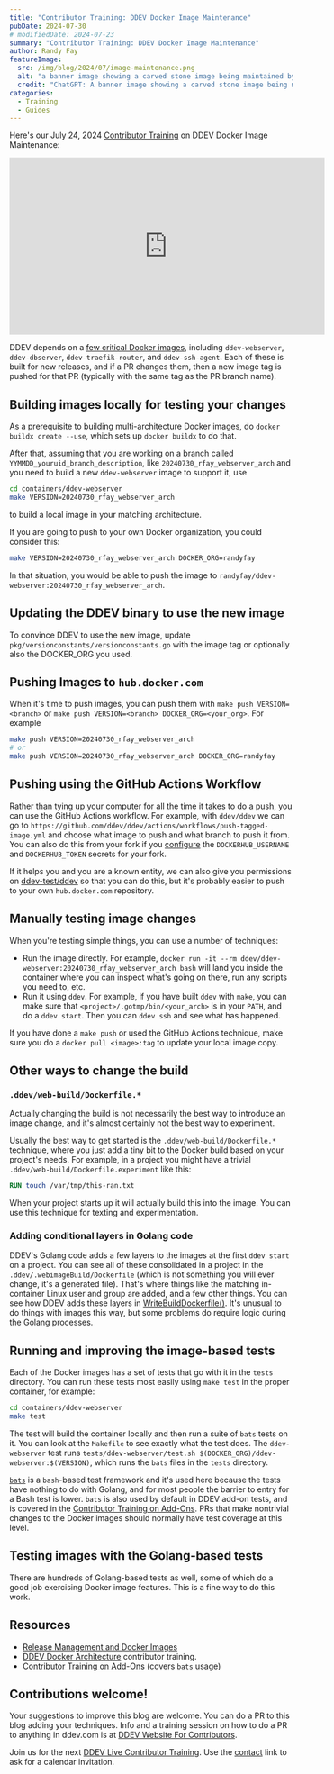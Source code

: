 ```yaml
---
title: "Contributor Training: DDEV Docker Image Maintenance"
pubDate: 2024-07-30
# modifiedDate: 2024-07-23
summary: "Contributor Training: DDEV Docker Image Maintenance"
author: Randy Fay
featureImage:
  src: /img/blog/2024/07/image-maintenance.png
  alt: "a banner image showing a carved stone image being maintained by a number of workmen"
  credit: "ChatGPT: A banner image showing a carved stone image being maintained by a number of workmen"
categories:
  - Training
  - Guides
---
```


Here's our July 24, 2024 [Contributor Training](/blog/category/training) on DDEV Docker Image Maintenance:

<div class="video-container">
<iframe width="560" height="315" src="https://www.youtube.com/embed/HcJOm0nBU0w?si=M19qxd8ZoRjnHR9N" title="YouTube video player" frameborder="0" allow="accelerometer; autoplay; clipboard-write; encrypted-media; gyroscope; picture-in-picture; web-share" referrerpolicy="strict-origin-when-cross-origin" allowfullscreen></iframe>
</div>

DDEV depends on a [few critical Docker images](https://github.com/ddev/ddev/tree/main/containers), including `ddev-webserver`, `ddev-dbserver`, `ddev-traefik-router`, and `ddev-ssh-agent`. Each of these is built for new releases, and if a PR changes them, then a new image tag is pushed for that PR (typically with the same tag as the PR branch name).

## Building images locally for testing your changes

As a prerequisite to building multi-architecture Docker images, do `docker buildx create --use`, which sets up `docker buildx` to do that.

After that, assuming that you are working on a branch called `YYMMDD_youruid_branch_description`, like `20240730_rfay_webserver_arch` and you need to build a new `ddev-webserver` image to support it, use

```bash
cd containers/ddev-webserver
make VERSION=20240730_rfay_webserver_arch
```

to build a local image in your matching architecture.

If you are going to push to your own Docker organization, you could consider this:

```bash
make VERSION=20240730_rfay_webserver_arch DOCKER_ORG=randyfay
```

In that situation, you would be able to push the image to `randyfay/ddev-webserver:20240730_rfay_webserver_arch`.

## Updating the DDEV binary to use the new image

To convince DDEV to use the new image, update `pkg/versionconstants/versionconstants.go` with the image tag or optionally also the DOCKER_ORG you used.

## Pushing Images to `hub.docker.com`

When it's time to push images, you can push them with `make push VERSION=<branch>` or `make push VERSION=<branch> DOCKER_ORG=<your_org>`. For example

```bash
make push VERSION=20240730_rfay_webserver_arch
# or
make push VERSION=20240730_rfay_webserver_arch DOCKER_ORG=randyfay
```

## Pushing using the GitHub Actions Workflow

Rather than tying up your computer for all the time it takes to do a push, you can use the GitHub Actions workflow. For example, with `ddev/ddev` we can go to `https://github.com/ddev/ddev/actions/workflows/push-tagged-image.yml` and choose what image to push and what branch to push it from. You can also do this from your fork if you [configure](https://ddev.readthedocs.io/en/stable/developers/release-management/#github-actions-required-secrets) the `DOCKERHUB_USERNAME` and `DOCKERHUB_TOKEN` secrets for your fork.

If it helps you and you are a known entity, we can also give you permissions on [ddev-test/ddev](https://github.com/ddev-test/ddev) so that you can do this, but it's probably easier to push to your own `hub.docker.com` repository.

## Manually testing image changes

When you're testing simple things, you can use a number of techniques:

- Run the image directly. For example, `docker run -it --rm ddev/ddev-webserver:20240730_rfay_webserver_arch bash` will land you inside the container where you can inspect what's going on there, run any scripts you need to, etc.
- Run it using `ddev`. For example, if you have built `ddev` with `make`, you can make sure that `<project>/.gotmp/bin/<your_arch>` is in your `PATH`, and do a `ddev start`. Then you can `ddev ssh` and see what has happened.

If you have done a `make push` or used the GitHub Actions technique, make sure you do a `docker pull <image>:tag` to update your local image copy.

## Other ways to change the build

### `.ddev/web-build/Dockerfile.*`

Actually changing the build is not necessarily the best way to introduce an image change, and it's almost certainly not the best way to experiment.

Usually the best way to get started is the `.ddev/web-build/Dockerfile.*` technique, where you just add a tiny bit to the Docker build based on your project's needs. For example, in a project you might have a trivial `.ddev/web-build/Dockerfile.experiment` like this:

```dockerfile
RUN touch /var/tmp/this-ran.txt
```

When your project starts up it will actually build this into the image. You can use this technique for texting and experimentation.

### Adding conditional layers in Golang code

DDEV's Golang code adds a few layers to the images at the first `ddev start` on a project. You can see all of these consolidated in a project in the `.ddev/.webimageBuild/Dockerfile` (which is not something you will ever change, it's a generated file). That's where things like the matching in-container Linux user and group are added, and a few other things. You can see how DDEV adds these layers in [WriteBuildDockerfile()](https://github.com/ddev/ddev/blob/c2aca52a18687e678086dd232573cf51914dba56/pkg/ddevapp/config.go#L1113). It's unusual to do things with images this way, but some problems do require logic during the Golang processes.

## Running and improving the image-based tests

Each of the Docker images has a set of tests that go with it in the `tests` directory. You can run these tests most easily using `make test` in the proper container, for example:

```bash
cd containers/ddev-webserver
make test
```

The test will build the container locally and then run a suite of `bats` tests on it. You can look at the `Makefile` to see exactly what the test does. The `ddev-webserver` test runs `tests/ddev-webserver/test.sh $(DOCKER_ORG)/ddev-webserver:$(VERSION)`, which runs the `bats` files in the `tests` directory.

[`bats`](https://github.com/bats-core/bats-core) is a `bash`-based test framework and it's used here because the tests have nothing to do with Golang, and for most people the barrier to entry for a Bash test is lower. `bats` is also used by default in DDEV add-on tests, and is covered in the [Contributor Training on Add-Ons](advanced-add-on-contributor-training.md). PRs that make nontrivial changes to the Docker images should normally have test coverage at this level.

## Testing images with the Golang-based tests

There are hundreds of Golang-based tests as well, some of which do a good job exercising Docker image features. This is a fine way to do this work.

## Resources

- [Release Management and Docker Images](https://ddev.readthedocs.io/en/stable/developers/release-management/)
- [DDEV Docker Architecture](ddev-docker-architecture.md) contributor training.
- [Contributor Training on Add-Ons](advanced-add-on-contributor-training.md) (covers `bats` usage)

## Contributions welcome!

Your suggestions to improve this blog are welcome. You can do a PR to this blog adding your techniques. Info and a training session on how to do a PR to anything in ddev.com is at [DDEV Website For Contributors](ddev-website-for-contributors.md).

Join us for the next [DDEV Live Contributor Training](contributor-training.md). Use the [contact](/contact) link to ask for a calendar invitation.
